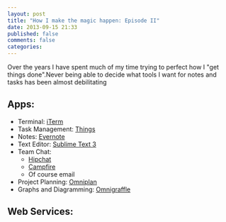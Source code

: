 ```yaml
---
layout: post
title: "How I make the magic happen: Episode II"
date: 2013-09-15 21:33
published: false
comments: false
categories: 
---
```


Over the years I have spent much of my time trying to perfect how I "get things done".Never being able to decide what tools I want for notes and tasks has been almost debilitating 
<!-- more -->

## Apps:
* Terminal: [iTerm](http://www.iterm2.com/downloads/stable/iTerm2_v1_0_0.zip)
* Task Management: [Things](http://culturedcode.com/things/)
* Notes: [Evernote](http://evernote.com/)
* Text Editor: [Sublime Text 3](http://www.sublimetext.com/3)
* Team Chat:
    * [Hipchat](https://www.hipchat.com/)
    * [Campfire](https://campfirenow.com/)
    * Of course email
* Project Planning: [Omniplan](http://www.omnigroup.com/products/omniplan/)
* Graphs and Diagramming: [Omnigraffle](http://www.omnigroup.com/products/omnigraffle/)

## Web Services:
